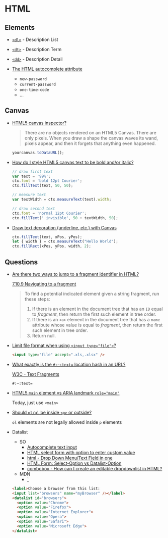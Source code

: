 # HTML


## Elements


* [`<dl>`](https://developer.mozilla.org/en-US/docs/Web/HTML/Element/dl) - Description List
* [`<dt>`](https://developer.mozilla.org/en-US/docs/Web/HTML/Element/dt) - Description Term
* [`<dd>`](https://developer.mozilla.org/en-US/docs/Web/HTML/Element/dd) - Description Detail

* [The HTML autocomplete attribute](https://developer.mozilla.org/en-US/docs/Web/HTML/Attributes/autocomplete)

  * `new-password`
  * `current-password`
  * `one-time-code`
  * ...



## Canvas

* [HTML5 canvas inspector?](https://stackoverflow.com/q/9143209/1366033)

  > There are no objects rendered on an HTML5 Canvas. There are only pixels.
  > When you draw a shape the canvas waves its wand, pixels appear, and then it forgets that anything even happened.

  ```js
  yourcanvas.toDataURL();
  ```


* [How do I style HTML5 canvas text to be bold and/or italic?](https://stackoverflow.com/a/64919060/1366033)

    ```js
    // draw first text
    var text = '99%';
    ctx.font = 'bold 12pt Courier';
    ctx.fillText(text, 50, 50);

    // measure text
    var textWidth = ctx.measureText(text).width;

    // draw second text
    ctx.font = 'normal 12pt Courier';
    ctx.fillText(' invisible', 50 + textWidth, 50);
    ```

* [Draw text decoration (underline, etc.) with Canvas](https://stackoverflow.com/a/30674408/1366033)

    ```js
    ctx.fillText(text, xPos, yPos);
    let { width } = ctx.measureText("Hello World");
    ctx.fillRect(xPos, yPos, width, 2);
    ```


## Questions

* [Are there two ways to jump to a fragment identifier in HTML?](https://stackoverflow.com/q/35032130/1366033)


  [7.10.9 Navigating to a fragment](https://html.spec.whatwg.org/multipage/browsing-the-web.html#scroll-to-fragid)

  > To find a potential indicated element given a string fragment, run these steps:
  >
  > 1. If there is an element in the document tree that has an `ID` equal to *fragment*, then return the first such element in tree order.
  > 2. If there is an `<a>` element in the document tree that has a `name` attribute whose value is equal to *fragment*, then return the first such element in tree order.
  > 3. Return null.

* [Limit file format when using `<input type="file">`?](https://stackoverflow.com/q/4328947/1366033)

  ```html
  <input type="file" accept=".xls,.xlsx" />
  ```

* [What exactly is the `#:~:text=` location hash in an URL?](https://stackoverflow.com/q/62161819/1366033)

  [W3C - Text Fragments](https://wicg.github.io/scroll-to-text-fragment/)

  `#:~:text=`

* [HTML5 `main` element vs ARIA landmark `role="main"`](https://stackoverflow.com/q/19595719/1366033)

  Today, just use `<main>`

* [Should `ol/ul` be inside `<p>` or outside?](https://stackoverflow.com/q/5681481/1366033)

  `ol` elements are not legally allowed inside `p` elements

* Datalist
  * SO
    * [Autocomplete text input](https://stackoverflow.com/q/13568609/1366033)
    * [HTML select form with option to enter custom value](https://stackoverflow.com/q/5650457/1366033)
    * [html - Drop Down Menu/Text Field in one](https://stackoverflow.com/q/18309059/1366033)
    * [HTML Form: Select-Option vs Datalist-Option](https://stackoverflow.com/q/6865943/1366033)
    * [combobox - How can I create an editable dropdownlist in HTML?](https://stackoverflow.com/q/264640/1366033)
  * MDN
    * [`<datalist>](https://developer.mozilla.org/en-US/docs/Web/HTML/Element/datalist)

  ```html
  <label>Choose a browser from this list:
  <input list="browsers" name="myBrowser" /></label>
  <datalist id="browsers">
    <option value="Chrome">
    <option value="Firefox">
    <option value="Internet Explorer">
    <option value="Opera">
    <option value="Safari">
    <option value="Microsoft Edge">
  </datalist>
  ```


  